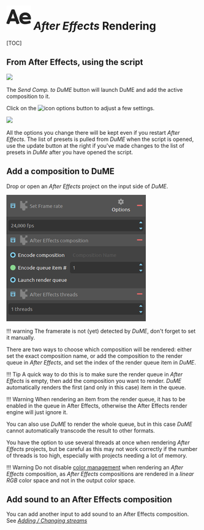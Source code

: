 # ![](img/icons/after-effects_sd.svg) *After Effects* Rendering

[TOC]

## From After Effects, using the script

![](img/captures/aePanel.png)

The *Send Comp. to DuME* button will launch DuME and add the active composition to it.

Click on the ![icon](img/icons/options_r.svg) options button to adjust a few settings.

![](img/captures/aeLaunchOptionsPopup.png)

All the options you change there will be kept even if you restart *After Effects*. The list of presets is pulled from *DuME* when the script is opened, use the update button at the right if you've made changes to the list of presets in *DuMe* after you have opened the script.

## Add a composition to DuME

Drop or open an *After Effects* project on the input side of *DuME*.

![](img/captures/ae_input_options.png)

!!! warning
    The framerate is not (yet) detected by *DuME*, don't forget to set it manually.

There are two ways to choose which composition will be rendered: either set the exact composition name, or add the composition to the render queue in *After Effects*, and set the index of the render queue item in *DuME*.

!!! Tip
    A quick way to do this is to make sure the render queue in *After Effects* is empty, then add the composition you want to render. *DuME* automatically renders the first (and only in this case) item in the queue.

!!! Warning
    When rendering an item from the render queue, it has to be enabled in the queue in After Effects, otherwise the After Effects render engine will just ignore it.

You can also use *DuME* to render the whole queue, but in this case *DuME* cannot automatically transcode the result to other formats.

You have the option to use several threads at once when rendering *After Effects* projects, but be careful as this may not work correctly if the number of threads is too high, especially with projects needing a lot of memory.

!!! Warning
    Do not disable [color management](colors.md) when rendering an *After Effects* composition, as *After Effects* compositions are rendered in a *linear RGB* color space and not in the output color space.

## Add sound to an After Effects composition

You can add another input to add sound to an After Effects composition. See [*Adding / Changing streams*](mapping.md)